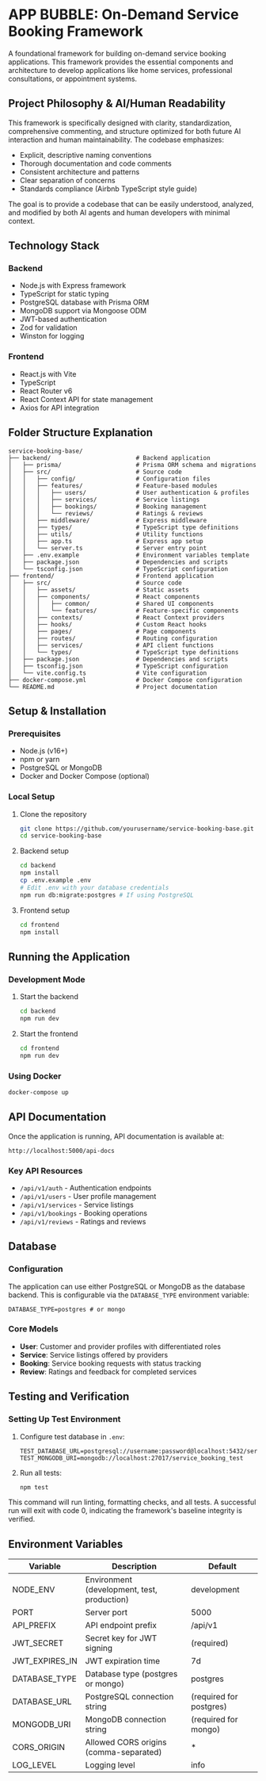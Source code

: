 # APP BUBBLE: On-Demand Service Booking Framework

A foundational framework for building on-demand service booking applications. This framework provides the essential components and architecture to develop applications like home services, professional consultations, or appointment systems.

## Project Philosophy & AI/Human Readability

This framework is specifically designed with clarity, standardization, comprehensive commenting, and structure optimized for both future AI interaction and human maintainability. The codebase emphasizes:

- Explicit, descriptive naming conventions
- Thorough documentation and code comments
- Consistent architecture and patterns
- Clear separation of concerns
- Standards compliance (Airbnb TypeScript style guide)

The goal is to provide a codebase that can be easily understood, analyzed, and modified by both AI agents and human developers with minimal context.

## Technology Stack

### Backend
- Node.js with Express framework
- TypeScript for static typing
- PostgreSQL database with Prisma ORM
- MongoDB support via Mongoose ODM
- JWT-based authentication
- Zod for validation
- Winston for logging

### Frontend
- React.js with Vite
- TypeScript
- React Router v6
- React Context API for state management
- Axios for API integration

## Folder Structure Explanation

```
service-booking-base/
├── backend/                        # Backend application
│   ├── prisma/                     # Prisma ORM schema and migrations
│   ├── src/                        # Source code
│   │   ├── config/                 # Configuration files
│   │   ├── features/               # Feature-based modules
│   │   │   ├── users/              # User authentication & profiles
│   │   │   ├── services/           # Service listings
│   │   │   ├── bookings/           # Booking management
│   │   │   └── reviews/            # Ratings & reviews
│   │   ├── middleware/             # Express middleware
│   │   ├── types/                  # TypeScript type definitions
│   │   ├── utils/                  # Utility functions
│   │   ├── app.ts                  # Express app setup
│   │   └── server.ts               # Server entry point
│   ├── .env.example                # Environment variables template
│   ├── package.json                # Dependencies and scripts
│   └── tsconfig.json               # TypeScript configuration
├── frontend/                       # Frontend application
│   ├── src/                        # Source code
│   │   ├── assets/                 # Static assets
│   │   ├── components/             # React components
│   │   │   ├── common/             # Shared UI components
│   │   │   └── features/           # Feature-specific components
│   │   ├── contexts/               # React Context providers
│   │   ├── hooks/                  # Custom React hooks
│   │   ├── pages/                  # Page components
│   │   ├── routes/                 # Routing configuration
│   │   ├── services/               # API client functions
│   │   └── types/                  # TypeScript type definitions
│   ├── package.json                # Dependencies and scripts
│   ├── tsconfig.json               # TypeScript configuration
│   └── vite.config.ts              # Vite configuration
├── docker-compose.yml              # Docker Compose configuration
└── README.md                       # Project documentation
```

## Setup & Installation

### Prerequisites
- Node.js (v16+)
- npm or yarn
- PostgreSQL or MongoDB
- Docker and Docker Compose (optional)

### Local Setup
1. Clone the repository
   ```bash
   git clone https://github.com/yourusername/service-booking-base.git
   cd service-booking-base
   ```

2. Backend setup
   ```bash
   cd backend
   npm install
   cp .env.example .env
   # Edit .env with your database credentials
   npm run db:migrate:postgres # If using PostgreSQL
   ```

3. Frontend setup
   ```bash
   cd frontend
   npm install
   ```

## Running the Application

### Development Mode
1. Start the backend
   ```bash
   cd backend
   npm run dev
   ```

2. Start the frontend
   ```bash
   cd frontend
   npm run dev
   ```

### Using Docker
```bash
docker-compose up
```

## API Documentation

Once the application is running, API documentation is available at:
```
http://localhost:5000/api-docs
```

### Key API Resources
- `/api/v1/auth` - Authentication endpoints
- `/api/v1/users` - User profile management
- `/api/v1/services` - Service listings
- `/api/v1/bookings` - Booking operations
- `/api/v1/reviews` - Ratings and reviews

## Database

### Configuration
The application can use either PostgreSQL or MongoDB as the database backend. This is configurable via the `DATABASE_TYPE` environment variable:

```
DATABASE_TYPE=postgres # or mongo
```

### Core Models
- **User**: Customer and provider profiles with differentiated roles
- **Service**: Service listings offered by providers
- **Booking**: Service booking requests with status tracking
- **Review**: Ratings and feedback for completed services

## Testing and Verification

### Setting Up Test Environment
1. Configure test database in `.env`:
   ```
   TEST_DATABASE_URL=postgresql://username:password@localhost:5432/service_booking_test
   TEST_MONGODB_URI=mongodb://localhost:27017/service_booking_test
   ```

2. Run all tests:
   ```bash
   npm test
   ```

This command will run linting, formatting checks, and all tests. A successful run will exit with code 0, indicating the framework's baseline integrity is verified.

## Environment Variables

| Variable | Description | Default |
|----------|-------------|---------|
| NODE_ENV | Environment (development, test, production) | development |
| PORT | Server port | 5000 |
| API_PREFIX | API endpoint prefix | /api/v1 |
| JWT_SECRET | Secret key for JWT signing | (required) |
| JWT_EXPIRES_IN | JWT expiration time | 7d |
| DATABASE_TYPE | Database type (postgres or mongo) | postgres |
| DATABASE_URL | PostgreSQL connection string | (required for postgres) |
| MONGODB_URI | MongoDB connection string | (required for mongo) |
| CORS_ORIGIN | Allowed CORS origins (comma-separated) | * |
| LOG_LEVEL | Logging level | info | 